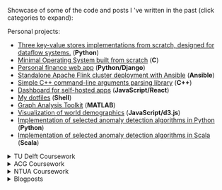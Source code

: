 Showcase of some of the code and posts I 've written in the past (click categories to expand):

Personal projects:

- [Three key-value stores implementations from scratch, designed for dataflow systems.](https://github.com/delftdata/stateflow-kevo) (**Python**)
- [Minimal Operating System built from scratch](https://github.com/nikosgavalas/nikOS) (**C**)
- [Personal finance web app](https://github.com/nikosgavalas/personal-finance-app) (**Python/Django**)
- [Standalone Apache Flink cluster deployment with Ansible](https://github.com/nikosgavalas/ansible-flink) (**Ansible**)
- [Simple C++ command-line arguments parsing library](https://github.com/nikosgavalas/easyargs) (**C++**)
- [Dashboard for self-hosted apps](https://github.com/nikosgavalas/hub) (**JavaScript/React**)
- [My dotfiles](https://github.com/nikosgavalas/dotfiles) (**Shell**)
- [Graph Analysis Toolkit](https://github.com/nikosgavalas/graph-analysis-toolkit) (**MATLAB**)
- [Visualization of world demographics](https://nikosg.com/world-population/) (**JavaScript/d3.js**)
- [Implementation of selected anomaly detection algorithms in Python](https://github.com/nikosgavalas/anomaly-detection-python) (**Python**)
- [Implementation of selected anomaly detection algorithms in Scala](https://github.com/nikosgavalas/anomaly-detection-scala) (**Scala**)

<details>
<summary>TU Delft Coursework</summary>

- [Thesis - Key-value stores with Incremental Snapshots for Dataflow Systems](https://github.com/NikosGavalas/tud-thesis) My thesis project (**Python**)
- [Data Visualization](https://github.com/nikosgavalas/tud-datavis) Information Visualization (**JavaScript/D3.js**) - Volume Visualization (**C++/OpenGL**)
- [Distributed Systems](https://github.com/nikosgavalas/tud-distributed) Paper implementation (**Scala, Shell**)
- [Cyber Data Analytics](https://github.com/nikosgavalas/tud-cda) Data analytics in the context of cybersecurity (**Python/Scikit-learn**)
- [Deep Learning](https://github.com/nikosgavalas/tud-dl) Paper reproduction ([repo](https://github.com/athatheo/House-GANs-Reproduction), [blogpost](https://nikosg.com/dl.html)) and [course assignments](https://github.com/nikosgavalas/tud-dl) (**Python/PyTorch**)
- [Computer Vision by Deep Learning](https://github.com/markos-gkozntaris/Does-UNet3-Generalize) Project - Liver segmentation on CT images (**Python/PyTorch**)
- [Release Engineering for Machine Learning Applications](https://github.com/athatheo/remla-baseline-project) ML app with automated tests, deployment, monitoring (**Python, Kubernetes**)
- [Web-scale Data Management](https://github.com/tud-wdm-group-3/ShoppingCart) Scalable web app with strong data consistency (**Java/Spring, Kubernetes**)
- [Supercomputing for Big Data](https://github.com/nikosgavalas/tud-sbd/tree/master) Big-Data analytics (**Spark, Kafka, Scala, AWS EMR**)
</details>

<details>
<summary>ACG Coursework</summary>

- [Quantitative Finance project](https://github.com/nikosgavalas/acg-quantfin) Comparison between statistical and Deep Learning methods (LSTMs) for time-series analysis (**Python/Keras, statsmodels**)
</details>

<details>
<summary>NTUA Coursework</summary>

- [Thesis - Large-Scale Real-Time Anomaly Detection](https://github.com/nikosgavalas/ntua-thesis) My [thesis](https://dspace.lib.ntua.gr/xmlui/bitstream/handle/123456789/49060/thesis_gavalas.pdf) project (**Python, Scala, Ansible**)
- [Algorithms and Complexity](https://github.com/nikosgavalas/ntua-algo) Course assignments (**C++**)
- [Software Engineering](https://github.com/nikosgavalas/ntua-softeng) Web app (**C#, Bootstrap, JQuery**)
- [Artificial Intelligence](https://github.com/nikosgavalas/ntua-ai) A\* implementation on OpenStreetMap data (**Java**)
- [Embedded Systems](https://github.com/nikosgavalas/ntua-embedded) Course assignments (**C, Assembly**)
- [Distributed Systems](https://github.com/nikosgavalas/ntua-distrib) Distributed group messaging application (**Python**)
- [Programming Languages I](https://github.com/nikosgavalas/ntua-proglang) Course assignments (**C, Java, SML/NJ, Prolog**)
- [Operating Systems](https://github.com/NikosGavalas/ntua-os) Course assignments (**C**)
</details>

<details>
<summary>Blogposts</summary>

- [Anomaly Detection on Data Streams in a few lines of Bash](./anomaly-detection-on-streams-in-bash.md) 2019-11-02
</details>
